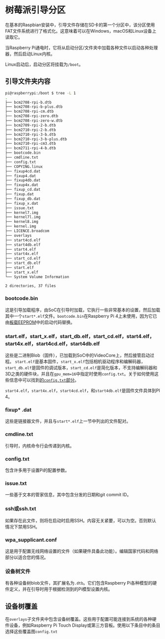 # 树莓派引导分区

在基本的Raspbian安装中，引导文件存储在SD卡的第一个分区中，该分区使用FAT文件系统进行了格式化。这意味着可以在Windows，macOS和Linux设备上读取它。

当Raspberry Pi通电时，它将从启动分区/文件夹中加载各种文件以启动各种处理器，然后启动Linux内核。

Linux启动后，启动分区将挂载为`/boot`。

## 引导文件夹内容

```bash
pi@raspberrypi:/boot $ tree -L 1
.
├── bcm2708-rpi-b.dtb
├── bcm2708-rpi-b-plus.dtb
├── bcm2708-rpi-cm.dtb
├── bcm2708-rpi-zero.dtb
├── bcm2708-rpi-zero-w.dtb
├── bcm2709-rpi-2-b.dtb
├── bcm2710-rpi-2-b.dtb
├── bcm2710-rpi-3-b.dtb
├── bcm2710-rpi-3-b-plus.dtb
├── bcm2710-rpi-cm3.dtb
├── bcm2711-rpi-4-b.dtb
├── bootcode.bin
├── cmdline.txt
├── config.txt
├── COPYING.linux
├── fixup4cd.dat
├── fixup4.dat
├── fixup4db.dat
├── fixup4x.dat
├── fixup_cd.dat
├── fixup.dat
├── fixup_db.dat
├── fixup_x.dat
├── issue.txt
├── kernel7.img
├── kernel7l.img
├── kernel8.img
├── kernel.img
├── LICENCE.broadcom
├── overlays
├── start4cd.elf
├── start4db.elf
├── start4.elf
├── start4x.elf
├── start_cd.elf
├── start_db.elf
├── start.elf
├── start_x.elf
└── System Volume Information

2 directories, 37 files
```

### bootcode.bin

这是引导加载程序，由SoC在引导时加载，它执行一些非常基本的设置，然后加载其中一个`start*.elf`文件。`bootcode.bin`在Raspberry Pi 4上未使用，因为它已由[板载EEPROM](https://www.raspberrypi.org/documentation/hardware/raspberrypi/booteeprom.md)中的启动代码替换。

### start.elf，start_x.elf，start_db.elf，start_cd.elf，start4.elf，start4x.elf，start4cd.elf，start4db.elf

这些是二进制Blob（固件），已加载到SoC中的VideoCore上，然后接管启动过程。 `start.elf`是基本固件，`start_x.elf`包括相机驱动程序和编解码器，`start_db.elf`是固件的调试版本，`start_cd.elf`是简化版本，不支持编解码器和3D之类的硬件块，并且在`gpu_mem=16`中指定时使用`config.txt`。关于如何使用这些信息中可以找到[的`config.txt`部分](https://www.raspberrypi.org/documentation/configuration/config-txt/boot.md)。

`start4.elf`，`start4x.elf`，`start4cd.elf`，和`start4db.elf`是固件文件具体到PI 4。

### fixup* .dat

这些是链接器文件，并且与`start*.elf`上一节中列出的文件配对。

### cmdline.txt

引导时，内核命令行会传递到内核。

### config.txt

包含许多用于设置Pi的配置参数。

### issue.txt

一些基于文本的管家信息，其中包含分发的日期和git commit ID。

### ssh或ssh.txt

如果存在此文件，则将在启动时启用SSH。内容无关紧要，可以为空。否则默认情况下禁用SSH。

### wpa_supplicant.conf

这是用于配置无线网络设置的文件（如果硬件具备此功能）。编辑国家代码和网络部分以适合您的情况。

### 设备树文件

有各种设备树blob文件，其扩展名为`.dtb`。它们包含Raspberry Pi各种模型的硬件定义，并在引导时用于根据检测到的Pi模型设置内核。

## 设备树覆盖

在`overlays`子文件夹中包含设备树覆盖。这些用于配置可能连接到系统的各种硬件设备，例如Raspberry Pi Touch Display或第三方音板。使用以下条目中的条目选择这些覆盖图`config.txt`